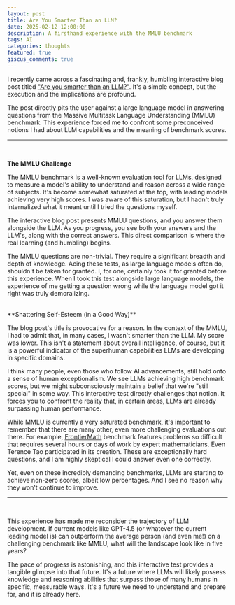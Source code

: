 ```yaml
---
layout: post
title: Are You Smarter Than an LLM?
date: 2025-02-12 12:00:00
description: A firsthand experience with the MMLU benchmark
tags: AI
categories: thoughts
featured: true
giscus_comments: true
---
```


I recently came across a fascinating and, frankly, humbling interactive blog post titled ["Are you smarter than an LLM?"](https://d.erenrich.net/are-you-smarter-than-an-llm/index.html). It's a simple concept, but the execution and the implications are profound.

The post directly pits the user against a large language model in answering questions from the Massive Multitask Language Understanding (MMLU) benchmark. This experience forced me to confront some preconceived notions I had about LLM capabilities and the meaning of benchmark scores.

---
<br />

**The MMLU Challenge**

The MMLU benchmark is a well-known evaluation tool for LLMs, designed to measure a model's ability to understand and reason across a wide range of subjects. It's become somewhat saturated at the top, with leading models achieving very high scores. I was aware of this saturation, but I hadn't truly internalized what it meant until I tried the questions myself.

The interactive blog post presents MMLU questions, and you answer them alongside the LLM. As you progress, you see both your answers and the LLM's, along with the correct answers. This direct comparison is where the real learning (and humbling) begins.

The MMLU questions are non-trivial. They require a significant breadth and depth of knowledge. Acing these tests, as large language models often do, shouldn't be taken for granted. I, for one, certainly took it for granted before this experience. When I took this test alongside large language models, the experience of me getting a question wrong while the language model got it right was truly demoralizing.

<br />
**Shattering Self-Esteem (in a Good Way)**

The blog post's title is provocative for a reason. In the context of the MMLU, I had to admit that, in many cases, I wasn't smarter than the LLM. My score was lower. This isn't a statement about overall intelligence, of course, but it is a powerful indicator of the superhuman capabilities LLMs are developing in specific domains.

I think many people, even those who follow AI advancements, still hold onto a sense of human exceptionalism. We see LLMs achieving high benchmark scores, but we might subconsciously maintain a belief that we're "still special" in some way. This interactive test directly challenges that notion. It forces you to confront the reality that, in certain areas, LLMs are already surpassing human performance.

While MMLU is currently a very saturated benchmark, it's important to remember that there are many other, even more challenging evaluations out there. For example, [FrontierMath](https://epoch.ai/frontiermath) benchmark features problems so difficult that requires several hours or days of work by expert mathematicians. Even Terence Tao participated in its creation. These are exceptionally hard questions, and I am highly skeptical I could answer even one correctly.

Yet, even on these incredibly demanding benchmarks, LLMs are starting to achieve non-zero scores, albeit low percentages. And I see no reason why they won't continue to improve.

---
<br />

This experience has made me reconsider the trajectory of LLM development. If current models like GPT-4.5 (or whatever the current leading model is) can outperform the average person (and even me!) on a challenging benchmark like MMLU, what will the landscape look like in five years?

The pace of progress is astonishing, and this interactive test provides a tangible glimpse into that future. It's a future where LLMs will likely possess knowledge and reasoning abilities that surpass those of many humans in specific, measurable ways. It's a future we need to understand and prepare for, and it is already here.